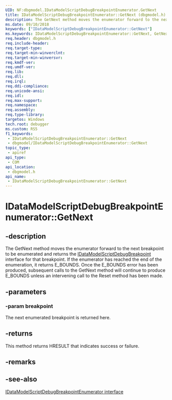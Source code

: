 ```yaml
---
UID: NF:dbgmodel.IDataModelScriptDebugBreakpointEnumerator.GetNext
title: IDataModelScriptDebugBreakpointEnumerator::GetNext (dbgmodel.h)
description: The GetNext method moves the enumerator forward to the next breakpoint to be enumerated and returns the IDataModelScriptDebugBreakpoint interface for that breakpoint.
ms.date: 09/10/2018
keywords: ["IDataModelScriptDebugBreakpointEnumerator::GetNext"]
ms.keywords: IDataModelScriptDebugBreakpointEnumerator::GetNext, GetNext, IDataModelScriptDebugBreakpointEnumerator.GetNext, IDataModelScriptDebugBreakpointEnumerator::GetNext, IDataModelScriptDebugBreakpointEnumerator.GetNext
req.header: dbgmodel.h
req.include-header: 
req.target-type: 
req.target-min-winverclnt: 
req.target-min-winversvr: 
req.kmdf-ver: 
req.umdf-ver: 
req.lib: 
req.dll: 
req.irql: 
req.ddi-compliance: 
req.unicode-ansi: 
req.idl: 
req.max-support: 
req.namespace: 
req.assembly: 
req.type-library: 
targetos: Windows
tech.root: debugger
ms.custom: RS5
f1_keywords:
 - IDataModelScriptDebugBreakpointEnumerator::GetNext
 - dbgmodel/IDataModelScriptDebugBreakpointEnumerator::GetNext
topic_type:
 - apiref
api_type:
 - COM
api_location:
 - dbgmodel.h
api_name:
 - IDataModelScriptDebugBreakpointEnumerator::GetNext
---
```


# IDataModelScriptDebugBreakpointEnumerator::GetNext


## -description

The GetNext method moves the enumerator forward to the next breakpoint to be enumerated and returns the [IDataModelScriptDebugBreakpoint](nn-dbgmodel-idatamodelscriptdebugbreakpoint.md) interface for that breakpoint. If the enumerator has reached the end of the enumeration, it returns E_BOUNDS. Once the E_BOUNDS error has been produced, subsequent calls to the GetNext method will continue to produce E_BOUNDS unless an intervening call to the Reset method has been made.

## -parameters

### -param breakpoint

The next enumerated breakpoint is returned here.

## -returns

This method returns HRESULT that indicates success or failure.

## -remarks

## -see-also

[IDataModelScriptDebugBreakpointEnumerator interface](nn-dbgmodel-idatamodelscriptdebugbreakpointenumerator.md)

